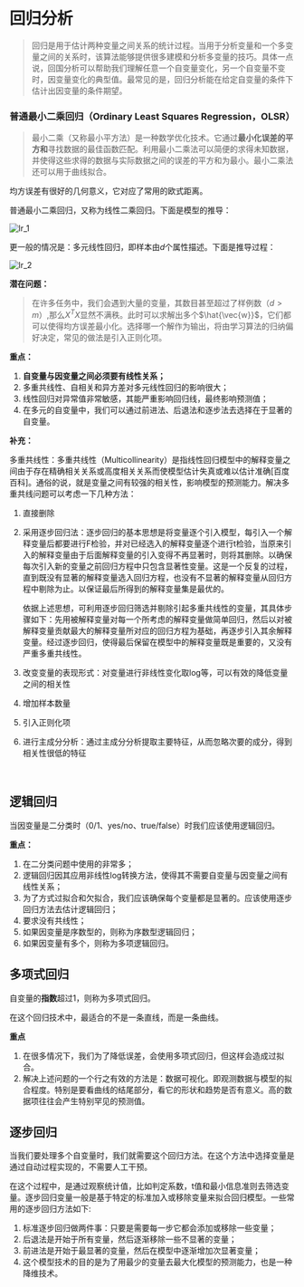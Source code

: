 # 回归分析

> 回归是用于估计两种变量之间关系的统计过程。当用于分析变量和一个多变量之间的关系时，该算法能够提供很多建模和分析多变量的技巧。具体一点说，回国分析可以帮助我们理解任意一个自变量变化，另一个自变量不变时，因变量变化的典型值。最常见的是，回归分析能在给定自变量的条件下估计出因变量的条件期望。

### 普通最小二乘回归（Ordinary Least Squares Regression，OLSR）

> 最小二乘（又称最小平方法）是一种数学优化技术。它通过**最小化误差的平方和**寻找数据的最佳函数匹配。利用最小二乘法可以简便的求得未知数据，并使得这些求得的数据与实际数据之间的误差的平方和为最小。最小二乘法还可以用于曲线拟合。

均方误差有很好的几何意义，它对应了常用的欧式距离。

普通最小二乘回归，又称为线性二乘回归。下面是模型的推导：

![lr_1](G:\Pit-for-Typora\lr_1.jpg)



更一般的情况是：多元线性回归，即样本由$d$个属性描述。下面是推导过程：

![lr_2](G:\Pit-for-Typora\lr_2.jpg)

**潜在问题：**

> 在许多任务中，我们会遇到大量的变量，其数目甚至超过了样例数（$d>m$）,那么$X^TX$显然不满秩。此时可以求解出多个$\hat{\vec{w}}$，它们都可以使得均方误差最小化。选择哪一个解作为输出，将由学习算法的归纳偏好决定，常见的做法是引入正则化项。

**重点：**

1. **自变量与因变量之间必须要有线性关系；**
2. 多重共线性、自相关和异方差对多元线性回归的影响很大；
3. 线性回归对异常值非常敏感，其能严重影响回归线，最终影响预测值；
4. 在多元的自变量中，我们可以通过前进法、后退法和逐步法去选择在于显著的自变量。

**补充：**

多重共线性：多重共线性（Multicollinearity）是指线性回归模型中的解释变量之间由于存在精确相关关系或高度相关关系而使模型估计失真或难以估计准确[百度百科]。通俗的说，就是变量之间有较强的相关性，影响模型的预测能力。解决多重共线问题可以考虑一下几种方法：

1. 直接删除

2. 采用逐步回归法：逐步回归的基本思想是将变量逐个引入模型，每引入一个解释变量后都要进行F检验，并对已经选入的解释变量逐个进行t检验，当原来引入的解释变量由于后面解释变量的引入变得不再显著时，则将其删除。以确保每次引入新的变量之前回归方程中只包含显著性变量。这是一个反复的过程，直到既没有显著的解释变量选入回归方程，也没有不显著的解释变量从回归方程中剔除为止。以保证最后所得到的解释变量集是最优的。

   依据上述思想，可利用逐步回归筛选并剔除引起多重共线性的变量，其具体步骤如下：先用被解释变量对每一个所考虑的解释变量做简单回归，然后以对被解释变量贡献最大的解释变量所对应的回归方程为基础，再逐步引入其余解释变量。经过逐步回归，使得最后保留在模型中的解释变量既是重要的，又没有严重多重共线性。

3. 改变变量的表现形式：对变量进行非线性变化取log等，可以有效的降低变量之间的相关性

4. 增加样本数量

5. 引入正则化项

6. 进行主成分分析：通过主成分分析提取主要特征，从而忽略次要的成分，得到相关性很低的特征

   ​

## 逻辑回归

当因变量是二分类时（0/1、yes/no、true/false）时我们应该使用逻辑回归。



**重点：**

1. 在二分类问题中使用的非常多；
2. 逻辑回归因其应用非线性log转换方法，使得其不需要自变量与因变量之间有线性关系；
3. 为了方式过拟合和欠拟合，我们应该确保每个变量都是显著的。应该使用逐步回归方法去估计逻辑回归；
4. 要求没有共线性；
5. 如果因变量是序数型的，则称为序数型逻辑回归；
6. 如果因变量有多个，则称为多项逻辑回归。



## 多项式回归

自变量的**指数**超过1，则称为多项式回归。

在这个回归技术中，最适合的不是一条直线，而是一条曲线。



**重点**

1. 在很多情况下，我们为了降低误差，会使用多项式回归，但这样会造成过拟合。
2. 解决上述问题的一个行之有效的方法是：数据可视化。即观测数据与模型的拟合程度。特别是要看曲线的结尾部分，看它的形状和趋势是否有意义。高的数据项往往会产生特别罕见的预测值。



## 逐步回归

当我们要处理多个自变量时，我们就需要这个回归方法。在这个方法中选择变量是通过自动过程实现的，不需要人工干预。

在这个过程中，是通过观察统计值，比如判定系数，t值和最小信息准则去筛选变量。逐步回归变量一般是基于特定的标准加入或移除变量来拟合回归模型。一些常用的逐步回归方法如下:

1. 标准逐步回归做两件事：只要是需要每一步它都会添加或移除一些变量；
2. 后退法是开始于所有变量，然后逐渐移除一些不显著的变量；
3. 前进法是开始于最显著的变量，然后在模型中逐渐增加次显著变量；
4. 这个模型技术的目的是为了用最少的变量去最大化模型的预测能力，也是一种降维技术。